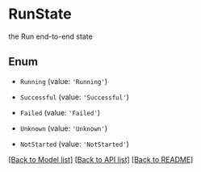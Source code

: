 # RunState

the Run end-to-end state

## Enum

* `Running` (value: `'Running'`)

* `Successful` (value: `'Successful'`)

* `Failed` (value: `'Failed'`)

* `Unknown` (value: `'Unknown'`)

* `NotStarted` (value: `'NotStarted'`)

[[Back to Model list]](../README.md#documentation-for-models) [[Back to API list]](../README.md#documentation-for-api-endpoints) [[Back to README]](../README.md)
